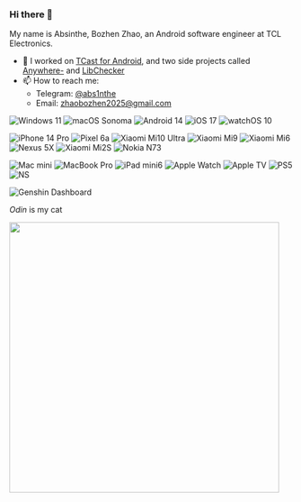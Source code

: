 ### Hi there 👋

My name is Absinthe, Bozhen Zhao, an Android software engineer at TCL Electronics.

- 🔭 I worked on [TCast for Android](https://play.google.com/store/apps/details?id=com.tnscreen.main), and two side projects called [Anywhere-](https://play.google.com/store/apps/details?id=com.absinthe.anywhere_) and [LibChecker](https://play.google.com/store/apps/details?id=com.absinthe.libchecker)
- 📫 How to reach me: 
  * Telegram: [@abs1nthe](https://t.me/abs1nthe)
  * Email: zhaobozhen2025@gmail.com
  
![Windows 11](https://img.shields.io/badge/Windows%2011-00adef?style=flat&logo=windows&logoColor=ffffff)
![macOS Sonoma](https://img.shields.io/badge/macOS%20Sonoma-005F25?style=flat&logo=apple&logoColor=ffffff)
![Android 14](https://img.shields.io/badge/Android%2014-3ddc84?style=flat&logo=android&logoColor=ffffff)
![iOS 17](https://img.shields.io/badge/iOS%2017-ffffff?style=flat&logo=apple&logoColor=000000)
![watchOS 10](https://img.shields.io/badge/watchOS%2010-ffffff?style=flat&logo=apple&logoColor=000000)

![iPhone 14 Pro](https://img.shields.io/badge/iPhone%2014%20Pro-655D6F?style=flat&logo=apple&logoColor=ffffff)
![Pixel 6a](https://img.shields.io/badge/Pixel%206a-000000?style=flat&logo=google&logoColor=ffffff)
![Xiaomi Mi10 Ultra](https://img.shields.io/badge/Xiaomi%20Mi10%20Ultra✘-fd4900?style=flat&logo=xiaomi&logoColor=ffffff)
![Xiaomi Mi9](https://img.shields.io/badge/Xiaomi%20Mi9✘-fd4900?style=flat&logo=xiaomi&logoColor=ffffff)
![Xiaomi Mi6](https://img.shields.io/badge/Xiaomi%20Mi6-fd4900?style=flat&logo=xiaomi&logoColor=ffffff)
![Nexus 5X](https://img.shields.io/badge/Nexus%205X-000000?style=flat&logo=google&logoColor=ffffff)
![Xiaomi Mi2S](https://img.shields.io/badge/Xiaomi%20Mi2S😔-fd4900?style=flat&logo=xiaomi&logoColor=ffffff)
![Nokia N73](https://img.shields.io/badge/Nokia%20N73✘-183693?style=flat&logo=nokia&logoColor=ffffff)

![Mac mini](https://img.shields.io/badge/Mac%20mini%202023%20Apple%20M2%20Pro-484851?style=flat&logo=apple&logoColor=ffffff)
![MacBook Pro](https://img.shields.io/badge/MacBook%20Pro%202020%2013''%20Apple%20M1-484851?style=flat&logo=apple&logoColor=ffffff)
![iPad mini6](https://img.shields.io/badge/iPad%20mini6-BFBED3?style=flat&logo=apple&logoColor=ffffff)
![Apple Watch](https://img.shields.io/badge/Watch%20Series%209-000000?style=flat&logo=apple&logoColor=ffffff)
![Apple TV](https://img.shields.io/badge/TV%204K-484851?style=flat&logo=apple&logoColor=ffffff)
![PS5](https://img.shields.io/badge/PlayStation%205-FFFFFF?style=flat&logo=playstation&logoColor=000000)
![NS](https://img.shields.io/badge/Nintendo%20Switch-E00009?style=flat&logo=nintendoswitch&logoColor=ffffff)

![Genshin Dashboard](https://genshin-card.himiku.com/rand/83716568.png)

*Odin* is my cat

<img src="https://github.com/zhaobozhen/zhaobozhen/assets/25247117/b5a518e9-19b1-4ac8-a265-35c903b68ad0" width="480" height="480">


